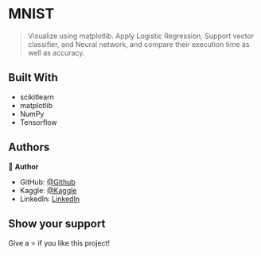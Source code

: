 # MNIST

> Visualize using matplotlib.
> Apply Logistic Regression, Support vector classifier, and Neural network, and compare their execution time as well as accuracy.

## Built With

- scikitlearn
- matplotlib
- NumPy
- Tensorflow
  
## Authors

👤 **Author**

- GitHub: [@Github](https://github.com/Abdona)
- Kaggle: [@Kaggle](https://www.kaggle.com/abdulrahmannaser)
- LinkedIn: [LinkedIn](https://www.linkedin.com/in/abdulrahmannaserelawady/)

## Show your support

Give a ⭐️ if you like this project!
